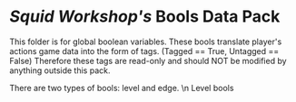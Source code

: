 # _Squid Workshop's_ Bools Data Pack

This folder is for global boolean variables. These bools translate player's actions game data into the form of tags. 
(Tagged == True, Untagged == False) 
Therefore these tags are read-only and should NOT be modified by anything outside this pack.

There are two types of bools: level and edge. \n Level bools
